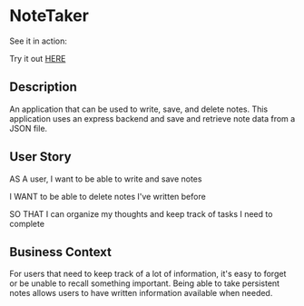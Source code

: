 # NoteTaker

See it in action:

Try it out [HERE](https://note-taker-ashley.herokuapp.com/)

## Description

An application that can be used to write, save, and delete notes. This application uses an express backend and save and retrieve note data from a JSON file.

## User Story

AS A user, I want to be able to write and save notes

I WANT to be able to delete notes I've written before

SO THAT I can organize my thoughts and keep track of tasks I need to complete

## Business Context

For users that need to keep track of a lot of information, it's easy to forget or be unable to recall something important. Being able to take persistent notes allows users to have written information available when needed.
